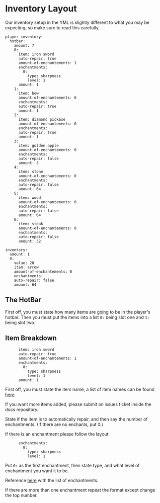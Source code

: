# Inventory Layout

Our inventory setup in the YML is slightly different to what you may be expecting, so make sure to read this carefully.
```
player-inventory:
  hotbar:
    amount: 7
    0:
      item: iron sword
      auto-repair: true
      amount-of-enchantements: 1
      enchantments:
        0:
          type: sharpness
          level: 1
      amount: 1
    1:
      item: bow
      amount-of-enchantements: 0
      enchantments:
      auto-repair: true
      amount: 1
    2:
      item: diamond pickaxe
      amount-of-enchantements: 0
      enchantments:
      auto-repair: true
      amount: 1
    3:
      item: golden apple
      amount-of-enchantements: 0
      enchantments:
      auto-repair: false
      amount: 3
    4:
      item: stone
      amount-of-enchantements: 0
      enchantments:
      auto-repair: false  
      amount: 64
    5:
      item: wood
      amount-of-enchantements: 0
      enchantments:
      auto-repair: false
      amount: 64
    6:
      item: steak
      amount-of-enchantements: 0
      enchantments:
      auto-repair: false
      amount: 32

inventory:
  amount: 1
  0:
    value: 28
    item: arrow
    amount-of-enchantements: 0
    enchantments:
    auto-repair: false
    amount: 64
```

## The HotBar

First off, you must state how many items are going to be in the player's hotbar.
Then you must put the items into a list ```0:``` being slot one and ```1:``` being slot two.

## Item Breakdown

```
      item: iron sword
      auto-repair: true
      amount-of-enchantements: 1
      enchantments:
        0:
          type: sharpness
          level: 1
      amount: 1
```

First off, you must state the item name, a list of item names can be found [here](https://tgn-minecraft.github.io/docs/items).

If you want more items added, please submit an issues ticket inside the docs repository. 

State if the item is to automatically repair, and then say the number of enchantments. (If there are no enchants, put 0.)

If there is an enchantment please follow the layout
```
      enchantments:
        0:
          type: sharpness
          level: 1
```

Put ```0:``` as the first enchantment, then state type, and what level of enchantment you want it to be. 

Reference [here](https://tgn-minecraft.github.io/docs/enchantments) with the list of enchantments.

If there are more than one enchantment repeat the format except change the top number.
